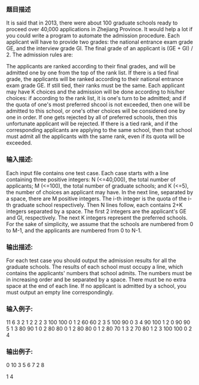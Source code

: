 ### 题目描述
It is said that in 2013, there were about 100 graduate schools ready to proceed over 40,000 applications in Zhejiang Province.  It would help a lot if you could write a program to automate the admission procedure.
Each applicant will have to provide two grades: the national entrance exam grade GE, and the interview grade GI.  The final grade of an applicant is (GE + GI) / 2.  The admission rules are:

 The applicants are ranked according to their final grades, and will be admitted one by one from the top of the rank list.
 If there is a tied final grade, the applicants will be ranked according to their national entrance exam grade GE.  If still tied, their ranks must be the same.
 Each applicant may have K choices and the admission will be done according to his/her choices: if according to the rank list, it is one's turn to be admitted; and if the quota of one's most preferred shcool is not exceeded, then one will be admitted to this school, or one's other choices will be considered one by one in order. If one gets rejected by all of preferred schools, then this unfortunate applicant will be rejected.
 If there is a tied rank, and if the corresponding applicants are applying to the same school, then that school must admit all the applicants with the same rank, even if its quota will be exceeded.

### 输入描述:
Each input file contains one test case.  Each case starts with a line containing three positive integers: N (<=40,000), the total number of applicants; M (<=100), the total number of graduate schools; and K (<=5), the number of choices an applicant may have.
In the next line, separated by a space, there are M positive integers.  The i-th integer is the quota of the i-th graduate school respectively.
Then N lines follow, each contains 2+K integers separated by a space.  The first 2 integers are the applicant's GE and GI, respectively.  The next K integers represent the preferred schools.  For the sake of simplicity, we assume that the schools are numbered from 0 to M-1, and the applicants are numbered from 0 to N-1.


### 输出描述:
For each test case you should output the admission results for all the graduate schools.  The results of each school must occupy a line, which contains the applicants' numbers that school admits.  The numbers must be in increasing order and be separated by a space.  There must be no extra space at the end of each line.  If no applicant is admitted by a school, you must output an empty line correspondingly.

### 输入例子:
11 6 3
2 1 2 2 2 3
100 100 0 1 2
60 60 2 3 5
100 90 0 3 4
90 100 1 2 0
90 90 5 1 3
80 90 1 0 2
80 80 0 1 2
80 80 0 1 2
80 70 1 3 2
70 80 1 2 3
100 100 0 2 4

### 输出例子:
0 10
3
5 6 7
2 8

1 4
